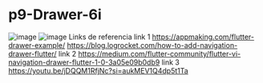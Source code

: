 # p9-Drawer-6i
![image](https://github.com/CorreaMontesDiego/act9_Drawer_Correa/assets/143771010/85d4eeac-2385-4c94-a890-0637ea8cd270)
![image](https://github.com/CorreaMontesDiego/act9_Drawer_Correa/assets/143771010/182dd2fb-5144-4d80-acec-088239da3e6a)
Links de referencia
link 1
https://appmaking.com/flutter-drawer-example/
https://blog.logrocket.com/how-to-add-navigation-drawer-flutter/
link 2
https://medium.com/flutter-community/flutter-vi-navigation-drawer-flutter-1-0-3a05e09b0db9
<span><span>
link 3
https://youtu.be/jDQQM1RfjNc?si=aukMEV1Q4dp5t1Ta

